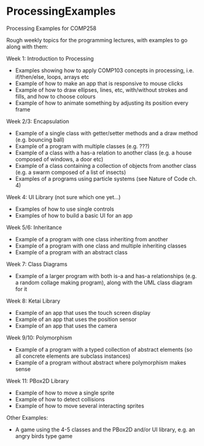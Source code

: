 ProcessingExamples
==================

Processing Examples for COMP258

Rough weekly topics for the programming lectures, with examples to go along with them:

Week 1: Introduction to Processing
* Examples showing how to apply COMP103 concepts in processing, i.e. if/then/else, loops, arrays etc
* Example of how to make an app that is responsive to mouse clicks
* Example of how to draw ellipses, lines, etc, with/without strokes and fills, and how to choose colours
* Example of how to animate something by adjusting its position every frame

Week 2/3: Encapsulation
* Example of a single class with getter/setter methods and a draw method (e.g. bouncing ball)
* Example of a program with multiple classes (e.g. ???)
* Example of a class with a has-a relation to another class (e.g. a house composed of windows, a door etc)
* Example of a class containing a collection of objects from another class (e.g. a swarm composed of a list of insects)
* Examples of a programs using particle systems (see Nature of Code ch. 4)

Week 4: UI Library (not sure which one yet...)
* Examples of how to use single controls
* Examples of how to build a basic UI for an app

Week 5/6: Inheritance
* Example of a program with one class inheriting from another
* Example of a program with one class and multiple inheriting classes
* Example of a program with an abstract class

Week 7: Class Diagrams
* Example of a larger program with both is-a and has-a relationships (e.g. a random collage making program), along with the UML class diagram for it
 
Week 8: Ketai Library
* Example of an app that uses the touch screen display
* Example of an app that uses the position sensor
* Example of an app that uses the camera

Week 9/10: Polymorphism
* Example of a program with a typed collection of abstract elements (so all concrete elements are subclass instances)
* Example of a program without abstract where polymorphism makes sense

Week 11: PBox2D Library
* Example of how to move a single sprite
* Example of how to detect collisions
* Example of how to move several interacting sprites

Other Examples:
* A game using the 4-5 classes and the PBox2D and/or UI library, e.g. an angry birds type game
